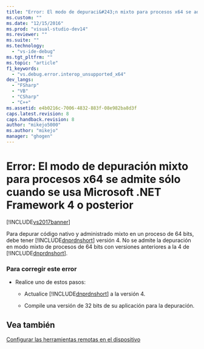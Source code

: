 ```yaml
---
title: "Error: El modo de depuraci&#243;n mixto para procesos x64 se admite s&#243;lo cuando se usa Microsoft .NET Framework 4 o posterior | Microsoft Docs"
ms.custom: ""
ms.date: "12/15/2016"
ms.prod: "visual-studio-dev14"
ms.reviewer: ""
ms.suite: ""
ms.technology: 
  - "vs-ide-debug"
ms.tgt_pltfrm: ""
ms.topic: "article"
f1_keywords: 
  - "vs.debug.error.interop_unsupported_x64"
dev_langs: 
  - "FSharp"
  - "VB"
  - "CSharp"
  - "C++"
ms.assetid: e4b0216c-7006-4832-883f-08e982ba8d3f
caps.latest.revision: 8
caps.handback.revision: 8
author: "mikejo5000"
ms.author: "mikejo"
manager: "ghogen"
---
```

# Error: El modo de depuraci&#243;n mixto para procesos x64 se admite s&#243;lo cuando se usa Microsoft .NET Framework 4 o posterior
[!INCLUDE[vs2017banner](../code-quality/includes/vs2017banner.md)]

Para depurar código nativo y administrado mixto en un proceso de 64 bits, debe tener [!INCLUDE[dnprdnshort](../code-quality/includes/dnprdnshort_md.md)] versión 4.  No se admite la depuración en modo mixto de procesos de 64 bits con versiones anteriores a la 4 de [!INCLUDE[dnprdnshort](../code-quality/includes/dnprdnshort_md.md)].  
  
### Para corregir este error  
  
-   Realice uno de estos pasos:  
  
    -   Actualice [!INCLUDE[dnprdnshort](../code-quality/includes/dnprdnshort_md.md)] a la versión 4.  
  
    -   Compile una versión de 32 bits de su aplicación para la depuración.  
  
## Vea también  
 [Configurar las herramientas remotas en el dispositivo](../Topic/Set%20Up%20the%20Remote%20Tools%20on%20the%20Device.md)